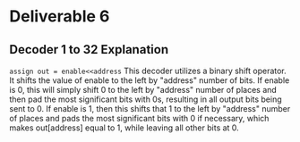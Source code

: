 # Deliverable 6

## Decoder 1 to 32 Explanation
`assign out = enable<<address`
This decoder utilizes a binary shift operator. It shifts the value of enable
to the left by "address" number of bits. If enable is 0, this will simply
shift 0 to the left by "address" number of places and then pad the most
significant bits with 0s, resulting in all output bits being sent to 0. If
enable is 1, then this shifts that 1 to the left by "address" number of places
and pads the most significant bits with 0 if necessary, which makes out[address]
equal to 1, while leaving all other bits at 0.
